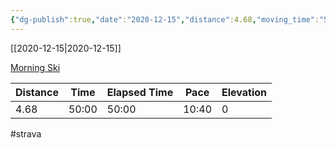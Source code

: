```yaml
---
{"dg-publish":true,"date":"2020-12-15","distance":4.68,"moving_time":"50:00","elapsed_time":"50:00","pace":"10:40","total_elevation_gain":0,"url":"https://www.strava.com/activities/4475924427","permalink":"/01-personal/strava/2020-12-15-morning-ski/","dgPassFrontmatter":true}
---
```



[[2020-12-15\|2020-12-15]]

[Morning Ski](https://www.strava.com/activities/4475924427)

| Distance | Time  | Elapsed Time | Pace  | Elevation |
| -------- | ----- | ------------ | ----- | --------- |
| 4.68     | 50:00 | 50:00        | 10:40 | 0         |




#strava
